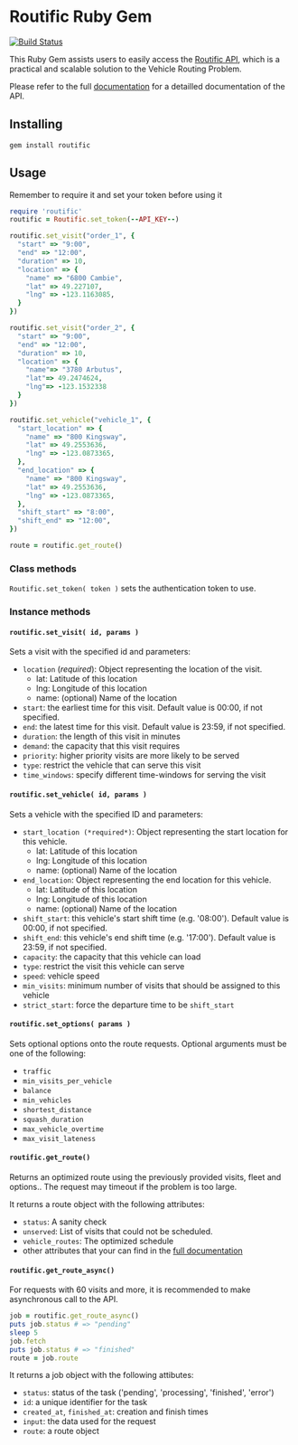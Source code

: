 Routific Ruby Gem
=================

[![Build Status](https://travis-ci.org/routific/routific-gem.svg?branch=master)](https://travis-ci.org/routific/routific-gem)

This Ruby Gem assists users to easily access the [Routific API][1], which is a practical and scalable solution to the Vehicle Routing Problem.

  [1]: https://routific.com/developers

Please refer to the full [documentation](https://docs.routific.com) for a detailled documentation of the API.

Installing
----------

`gem install routific`

Usage
-----
Remember to require it and set your token before using it

```ruby
require 'routific'
routific = Routific.set_token(--API_KEY--)

routific.set_visit("order_1", {
  "start" => "9:00",
  "end" => "12:00",
  "duration" => 10,
  "location" => {
    "name" => "6800 Cambie",
    "lat" => 49.227107,
    "lng" => -123.1163085,
  }
})

routific.set_visit("order_2", {
  "start" => "9:00",
  "end" => "12:00",
  "duration" => 10,
  "location" => {
    "name"=> "3780 Arbutus",
    "lat"=> 49.2474624,
    "lng"=> -123.1532338
  }
})

routific.set_vehicle("vehicle_1", {
  "start_location" => {
    "name" => "800 Kingsway",
    "lat" => 49.2553636,
    "lng" => -123.0873365,
  },
  "end_location" => {
    "name" => "800 Kingsway",
    "lat" => 49.2553636,
    "lng" => -123.0873365,
  },
  "shift_start" => "8:00",
  "shift_end" => "12:00",
})

route = routific.get_route()
```

### Class methods

`Routific.set_token( token )` sets the authentication token to use.

### Instance methods

#### `routific.set_visit( id, params )`

Sets a visit with the specified id and parameters:

- `location` (*required*): Object representing the location of the visit.
  + lat: Latitude of this location
  + lng: Longitude of this location
  + name: (optional) Name of the location
- `start`: the earliest time for this visit. Default value is 00:00, if not specified.
- `end`: the latest time for this visit. Default value is    23:59, if not specified.
- `duration`: the length of this visit in minutes
- `demand`: the capacity that this visit requires
- `priority`: higher priority visits are more likely to be served
- `type`: restrict the vehicle that can serve this visit
- `time_windows`: specify different time-windows for serving the visit

#### `routific.set_vehicle( id, params )`

Sets a vehicle with the specified ID and parameters:
- `start_location (*required*)`: Object representing the start location for this vehicle.
  + lat: Latitude of this location
  + lng: Longitude of this location
  + name: (optional) Name of the location
- `end_location`: Object representing the end location for this vehicle.
  + lat: Latitude of this location
  + lng: Longitude of this location
  + name: (optional) Name of the location
- `shift_start`: this vehicle's start shift time (e.g. '08:00'). Default value is 00:00, if not specified.
- `shift_end`: this vehicle's end shift time (e.g. '17:00'). Default value is 23:59, if not specified.
- `capacity`: the capacity that this vehicle can load
- `type`: restrict the visit this vehicle can serve
- `speed`: vehicle speed
- `min_visits`: minimum number of visits that should be assigned to this vehicle
- `strict_start`: force the departure time to be `shift_start`

#### `routific.set_options( params )`

Sets optional options onto the route requests.
Optional arguments must be one of the following:

- `traffic`
- `min_visits_per_vehicle`
- `balance`
- `min_vehicles`
- `shortest_distance`
- `squash_duration`
- `max_vehicle_overtime`
- `max_visit_lateness`

#### `routific.get_route()`

Returns an optimized route using the previously provided visits, fleet and options..
The request may timeout if the problem is too large.

It returns a route object with the following attributes:
- `status`: A sanity check
- `unserved`: List of visits that could not be scheduled.
- `vehicle_routes`: The optimized schedule
- other attributes that your can find in the [full documentation](https://docs.routfic.com)

#### `routific.get_route_async()`

For requests with 60 visits and more, it is recommended to make asynchronous call to the API.

```ruby
job = routific.get_route_async()
puts job.status # => "pending"
sleep 5
job.fetch
puts job.status # => "finished"
route = job.route
```

It returns a job object with the following attibutes:
- `status`: status of the task ('pending', 'processing', 'finished', 'error')
- `id`: a unique identifier for the task
- `created_at`, `finished_at`: creation and finish times
- `input`: the data used for the request
- `route`: a route object
